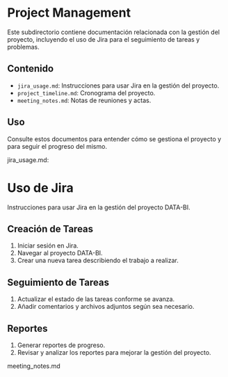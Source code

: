 # Project Management

Este subdirectorio contiene documentación relacionada con la gestión del proyecto, incluyendo el uso de Jira para el seguimiento de tareas y problemas.

## Contenido

- `jira_usage.md`: Instrucciones para usar Jira en la gestión del proyecto.
- `project_timeline.md`: Cronograma del proyecto.
- `meeting_notes.md`: Notas de reuniones y actas.

## Uso

Consulte estos documentos para entender cómo se gestiona el proyecto y para seguir el progreso del mismo.

jira_usage.md:
# Uso de Jira

Instrucciones para usar Jira en la gestión del proyecto DATA-BI.

## Creación de Tareas

1. Iniciar sesión en Jira.
2. Navegar al proyecto DATA-BI.
3. Crear una nueva tarea describiendo el trabajo a realizar.

## Seguimiento de Tareas

1. Actualizar el estado de las tareas conforme se avanza.
2. Añadir comentarios y archivos adjuntos según sea necesario.

## Reportes

1. Generar reportes de progreso.
2. Revisar y analizar los reportes para mejorar la gestión del proyecto.

meeting_notes.md